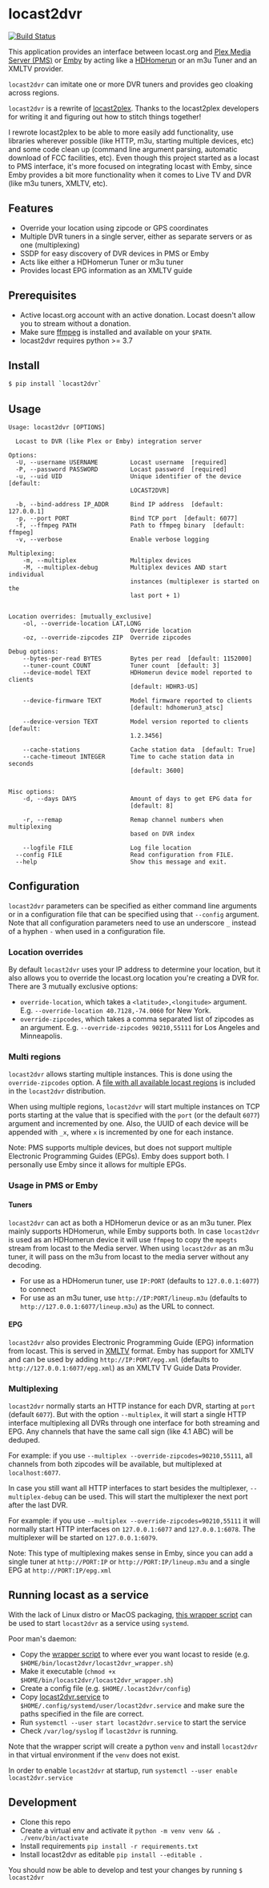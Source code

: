 # locast2dvr

[![Build Status](https://travis-ci.com/wouterdebie/locast2dvr.svg?branch=main)](https://travis-ci.com/wouterdebie/locast2dvr)

This application provides an interface between locast.org and [Plex Media Server (PMS)](https://plex.tv) or [Emby](https://emby.media) by acting like a [HDHomerun](https://www.silicondust.com/) or an m3u Tuner and an XMLTV provider.

`locast2dvr` can imitate one or more DVR tuners and provides geo cloaking across regions.

`locast2dvr` is a rewrite of [locast2plex](https://github.com/tgorgdotcom/locast2plex). Thanks to the locast2plex developers for writing it and figuring out how to stitch things together!

I rewrote locast2plex to be able to more easily add functionality, use libraries wherever possible (like HTTP, m3u, starting multiple devices, etc) and some code clean up (command line argument parsing, automatic download of FCC facilities, etc). Even though this project started as a locast to PMS interface, it's more focused on integrating locast with Emby, since Emby provides a bit more functionality when it comes to Live TV and DVR (like m3u tuners, XMLTV, etc).

## Features
- Override your location using zipcode or GPS coordinates
- Multiple DVR tuners in a single server, either as separate servers or as one (multiplexing)
- SSDP for easy discovery of DVR devices in PMS or Emby
- Acts like either a HDHomerun Tuner or m3u tuner
- Provides locast EPG information as an XMLTV guide

## Prerequisites
- Active locast.org account with an active donation. Locast doesn't allow you to stream without a donation.
- Make sure [ffmpeg](https://ffmpeg.org/) is installed and available on your `$PATH`.
- locast2dvr requires python >= 3.7

## Install
```sh
$ pip install `locast2dvr`
```

## Usage
```
Usage: locast2dvr [OPTIONS]

  Locast to DVR (like Plex or Emby) integration server

Options:
  -U, --username USERNAME         Locast username  [required]
  -P, --password PASSWORD         Locast password  [required]
  -u, --uid UID                   Unique identifier of the device  [default:
                                  LOCAST2DVR]

  -b, --bind-address IP_ADDR      Bind IP address  [default: 127.0.0.1]
  -p, --port PORT                 Bind TCP port  [default: 6077]
  -f, --ffmpeg PATH               Path to ffmpeg binary  [default: ffmpeg]
  -v, --verbose                   Enable verbose logging
  
Multiplexing: 
    -m, --multiplex               Multiplex devices
    -M, --multiplex-debug         Multiplex devices AND start individual
                                  instances (multiplexer is started on the
                                  last port + 1)

  
Location overrides: [mutually_exclusive]
    -ol, --override-location LAT,LONG
                                  Override location
    -oz, --override-zipcodes ZIP  Override zipcodes
  
Debug options: 
    --bytes-per-read BYTES        Bytes per read  [default: 1152000]
    --tuner-count COUNT           Tuner count  [default: 3]
    --device-model TEXT           HDHomerun device model reported to clients
                                  [default: HDHR3-US]

    --device-firmware TEXT        Model firmware reported to clients
                                  [default: hdhomerun3_atsc]

    --device-version TEXT         Model version reported to clients  [default:
                                  1.2.3456]

    --cache-stations              Cache station data  [default: True]
    --cache-timeout INTEGER       Time to cache station data in seconds
                                  [default: 3600]

  
Misc options: 
    -d, --days DAYS               Amount of days to get EPG data for
                                  [default: 8]

    -r, --remap                   Remap channel numbers when multiplexing
                                  based on DVR index

    --logfile FILE                Log file location
  --config FILE                   Read configuration from FILE.
  --help                          Show this message and exit.

```

## Configuration
`locast2dvr` parameters can be specified as either command line arguments or in a configuration file that can be specified using that `--config` argument. Note that all configuration parameters need to use an underscore `_` instead of a hyphen `-` when used in a configuration file.


### Location overrides

By default `locast2dvr` uses your IP address to determine your location, but it also allows you to override the locast.org location you're creating a DVR for. There are 3 mutually exclusive options:

- `override-location`, which takes a `<latitude>,<longitude>` argument. E.g. `--override-location 40.7128,-74.0060` for New York.
- `override-zipcodes`, which takes a comma separated list of zipcodes as an argument. E.g. `--override-zipcodes 90210,55111` for Los Angeles and Minneapolis.

### <a name="multi_region"></a>Multi regions

`locast2dvr` allows starting multiple instances. This is done using the `override-zipcodes` option. A [file with all available locast regions](https://github.com/wouterdebie/locast2dvr/blob/main/regions) is included in the `locast2dvr` distribution.

When using multiple regions, `locast2dvr` will start multiple instances on TCP ports starting at the value that is specified with the `port` (or the default `6077`) argument and incremented by one. Also, the UUID of each device will be appended with `_x`, where `x` is incremented by one for each instance.

Note: PMS supports multiple devices, but does not support multiple Electronic Programming Guides (EPGs). Emby does support both. I personally use Emby since it allows for multiple EPGs.

### Usage in PMS or Emby

#### Tuners
`locast2dvr` can act as both a HDHomerun device or as an m3u tuner. Plex mainly supports HDHomerun, while Emby supports both. In case `locast2dvr` is used as an HDHomerun device it will use `ffmpeg` to copy the `mpegts` stream from locast to the Media server. When using `locast2dvr` as an m3u tuner, it will pass on the m3u from locast to the media server without any decoding.

- For use as a HDHomerun tuner, use `IP:PORT` (defaults to `127.0.0.1:6077`) to connect
- For use as an m3u tuner, use `http://IP:PORT/lineup.m3u` (defaults to `http://127.0.0.1:6077/lineup.m3u`) as the URL to connect.

#### EPG
`locast2dvr` also provides Electronic Programming Guide (EPG) information from locast. This is served in [XMLTV](http://wiki.xmltv.org/) format. Emby has support for XMLTV and can be used by adding `http://IP:PORT/epg.xml`  (defaults to `http://127.0.0.1:6077/epg.xml`) as an XMLTV TV Guide Data Provider.

### Multiplexing

`locast2dvr` normally starts an HTTP instance for each DVR, starting at `port` (default `6077`). But with the option `--multiplex`, it will start a single HTTP interface multiplexing all DVRs through one interface for both streaming and EPG. Any channels that have the same call sign (like 4.1 ABC) will be deduped.

For example: if you use `--multiplex --override-zipcodes=90210,55111`, all channels from both zipcodes will be available, but multiplexed at `localhost:6077`.

In case you still want all HTTP interfaces to start besides the multiplexer, `--multiplex-debug` can be used. This will start the multiplexer the next port after the last DVR.

For example: if you use `--multiplex --override-zipcodes=90210,55111` it will normally start HTTP interfaces on `127.0.0.1:6077` and `127.0.0.1:6078`. The multiplexer will be started on `127.0.0.1:6079`.

Note: This type of multiplexing makes sense in Emby, since you can add a single tuner at `http://PORT:IP` or `http://PORT:IP/lineup.m3u` and a single EPG at `http://PORT:IP/epg.xml`

## Running locast as a service
With the lack of Linux distro or MacOS packaging, [this wrapper script](https://github.com/wouterdebie/locast2dvr/blob/main/tools/locast2dvr_wrapper.sh) can be used to start `locast2dvr` as a service using `systemd`.

Poor man's daemon:
- Copy the [wrapper script](https://github.com/wouterdebie/locast2dvr/blob/main/tools/locast2dvr_wrapper.sh) to where ever you want locast to reside (e.g. `$HOME/bin/locast2dvr/locast2dvr_wrapper.sh`)
- Make it executable (`chmod +x $HOME/bin/locast2dvr/locast2dvr_wrapper.sh`)
- Create a config file (e.g. `$HOME/.locast2dvr/config`)
- Copy [locast2dvr.service](https://github.com/wouterdebie/locast2dvr/blob/main/tools/locast2dvr.service) to `$HOME/.config/systemd/user/locast2dvr.service` and make sure the paths specified in the file are correct.
- Run `systemctl --user start locast2dvr.service` to start the service
- Check `/var/log/syslog` if `locast2dvr` is running.

Note that the wrapper script will create a python `venv` and install `locast2dvr` in that virtual environment if the `venv` does not exist.

In order to enable `locast2dvr` at startup, run `systemctl --user enable locast2dvr.service`

## Development
- Clone this repo
- Create a virtual env and activate it `python -m venv venv && . ./venv/bin/activate`
- Install requirements `pip install -r requirements.txt`
- Install locast2dvr as editable `pip install --editable .`

You should now be able to develop and test your changes by running `$ locast2dvr`
